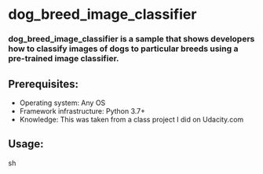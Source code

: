 # dog_breed_image_classifier
### dog_breed_image_classifier is a sample that shows developers how to classify images of dogs to particular breeds using a pre-trained image classifier. 
## Prerequisites:
- Operating system: Any OS 
- Framework infrastructure: Python 3.7+
- Knowledge: This was taken from a class project I did on Udacity.com

## Usage:
sh 
